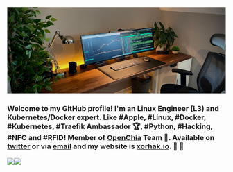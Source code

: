 <img src="https://raw.githubusercontent.com/djerfy/djerfy/master/assets/background_3.jpg">

### Welcome to my GitHub profile! I'm an Linux Engineer (L3) and Kubernetes/Docker expert. Like #Apple, #Linux, #Docker, #Kubernetes, #Traefik Ambassador 🏆, #Python, #Hacking, #NFC and #RFID! Member of [OpenChia](https://openchia.io) Team 🌱. Available on [twitter](https://twitter.com/djerfy) or via [email](mailto:djerfy@gmail.com) and my website is [xorhak.io](https://xorhak.io). 🌱 🚀 

<img align="left" src="https://github-readme-stats.vercel.app/api?username=djerfy&count_private=false&show_icons=true&theme=light&hide=stars" />
<img align="left" src="https://github-readme-stats.vercel.app/api/top-langs/?username=djerfy&theme=light&layout=compact" />

